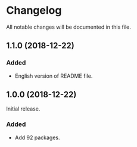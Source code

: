 # Changelog

All notable changes will be documented in this file.

## 1.1.0 (2018-12-22)

### Added

- English version of README file.


## 1.0.0 (2018-12-22)

Initial release.

### Added

- Add 92 packages.
